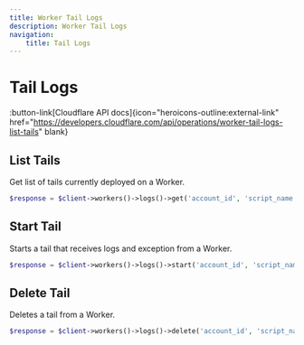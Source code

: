 ```yaml
---
title: Worker Tail Logs
description: Worker Tail Logs
navigation:
    title: Tail Logs
---
```


# Tail Logs

:button-link[Cloudflare API docs]{icon="heroicons-outline:external-link" href="https://developers.cloudflare.com/api/operations/worker-tail-logs-list-tails" blank}

## List Tails

Get list of tails currently deployed on a Worker.

```php [php]
$response = $client->workers()->logs()->get('account_id', 'script_name');
```

## Start Tail

Starts a tail that receives logs and exception from a Worker.

```php [php]
$response = $client->workers()->logs()->start('account_id', 'script_name');
```

## Delete Tail

Deletes a tail from a Worker.

```php [php]
$response = $client->workers()->logs()->delete('account_id', 'script_name', 'log_id');
```